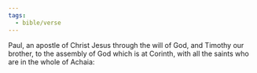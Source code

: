 ```yaml
---
tags:
  - bible/verse
---
```

Paul, an apostle of Christ Jesus through the will of God, and Timothy our brother, to the assembly of God which is at Corinth, with all the saints who are in the whole of Achaia: